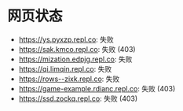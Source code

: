 # 网页状态
- https://ys.pyxzp.repl.co: 失败
- https://sak.kmco.repl.co: 失败 (403)
- https://mization.edpjg.repl.co: 失败
- https://qi.limqin.repl.co: 失败
- https://rows--zixk.repl.co: 失败
- https://game-example.rdianc.repl.co: 失败 (403)
- https://ssd.zockq.repl.co: 失败 (403)
